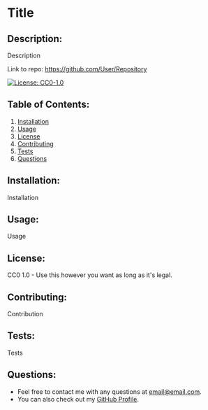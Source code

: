 # Title

  ## Description:
  Description
  
  Link to repo: <https://github.com/User/Repository>

  [![License: CC0-1.0](https://licensebuttons.net/l/zero/1.0/80x15.png)](http://creativecommons.org/publicdomain/zero/1.0/)

  ## Table of Contents:
  1. [Installation](#installation)
  2. [Usage](#usage)
  3. [License](#license)
  4. [Contributing](#contributing)
  5. [Tests](#tests)
  6. [Questions](#questions)
  ## Installation:
  Installation

  ## Usage:
  Usage

  ## License:
  CC0 1.0 - Use this however you want as long as it's legal.

  ## Contributing:
  Contribution

  ## Tests:
  Tests

  ## Questions:
  * Feel free to contact me with any questions at [email@email.com](mailto:email@email.com).
  * You can also check out my [GitHub Profile](https://github.com/User).
